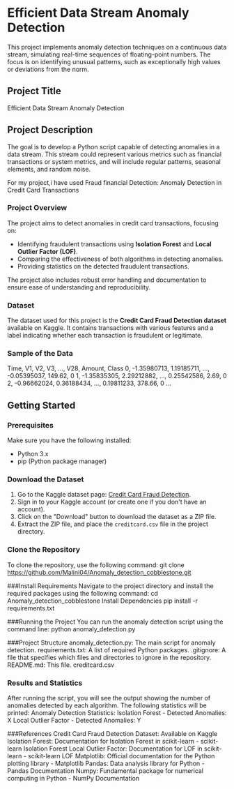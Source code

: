 # Efficient Data Stream Anomaly Detection

This project implements anomaly detection techniques on a continuous data stream, simulating real-time sequences of floating-point numbers. The focus is on identifying unusual patterns, such as exceptionally high values or deviations from the norm.

## Project Title
Efficient Data Stream Anomaly Detection

## Project Description
The goal is to develop a Python script capable of detecting anomalies in a data stream. This stream could represent various metrics such as financial transactions or system metrics, and will include regular patterns, seasonal elements, and random noise.

For my project,i have used Fraud financial Detection: 
Anomaly Detection in Credit Card Transactions

### Project Overview
The project aims to detect anomalies in credit card transactions, focusing on:
- Identifying fraudulent transactions using **Isolation Forest** and **Local Outlier Factor (LOF)**.
- Comparing the effectiveness of both algorithms in detecting anomalies.
- Providing statistics on the detected fraudulent transactions.

The project also includes robust error handling and documentation to ensure ease of understanding and reproducibility.

### Dataset
The dataset used for this project is the **Credit Card Fraud Detection dataset** available on Kaggle. It contains transactions with various features and a label indicating whether each transaction is fraudulent or legitimate.

### Sample of the Data
  Time, V1, V2, V3, ..., V28, Amount, Class
  0, -1.35980713, 1.19185711, ..., -0.05395037, 149.62, 0
  1, -1.35835305, 2.29212882, ..., 0.25542586, 2.69, 0
  2, -0.96662024, 0.36188434, ..., 0.19811233, 378.66, 0
  ...

## Getting Started

### Prerequisites

Make sure you have the following installed:

- Python 3.x
- pip (Python package manager)

### Download the Dataset

1. Go to the Kaggle dataset page: [Credit Card Fraud Detection](https://www.kaggle.com/datasets/mlg-ulb/creditcardfraud).
2. Sign in to your Kaggle account (or create one if you don't have an account).
3. Click on the "Download" button to download the dataset as a ZIP file.
4. Extract the ZIP file, and place the `creditcard.csv` file in the project directory.

### Clone the Repository

To clone the repository, use the following command:
git clone https://github.com/Malini04/Anomaly_detection_cobblestone.git


###Install Requirements
Navigate to the project directory and install the required packages using the following command:
cd Anomaly_detection_cobblestone
Install Dependencies
pip install -r requirements.txt

###Running the Project
You can run the anomaly detection script using the command line:
python anomaly_detection.py

###Project Structure
anomaly_detection.py: The main script for anomaly detection.
requirements.txt: A list of required Python packages.
.gitignore: A file that specifies which files and directories to ignore in the repository.
README.md: This file.
creditcard.csv

### Results and Statistics
After running the script, you will see the output showing the number of anomalies detected by each algorithm. The following statistics will be printed:
Anomaly Detection Statistics:
Isolation Forest - Detected Anomalies: X
Local Outlier Factor - Detected Anomalies: Y


###References
Credit Card Fraud Detection Dataset: Available on Kaggle
Isolation Forest: Documentation for Isolation Forest in scikit-learn - scikit-learn Isolation Forest
Local Outlier Factor: Documentation for LOF in scikit-learn - scikit-learn LOF
Matplotlib: Official documentation for the Python plotting library - Matplotlib
Pandas: Data analysis library for Python - Pandas Documentation
Numpy: Fundamental package for numerical computing in Python - NumPy Documentation
